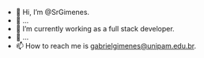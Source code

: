 - 👋 Hi, I’m @SrGimenes.
- 👀 ...
- 🌱 I’m currently working as a full stack developer.
- 💞️ ...
- 📫 How to reach me is gabrielgimenes@unipam.edu.br.

<!---
SrGimenes/SrGimenes is a ✨ special ✨ repository because its `README.md` (this file) appears on your GitHub profile.
You can click the Preview link to take a look at your changes.
--->
